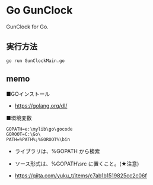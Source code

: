 # Go GunClock

GunClock for Go.


## 実行方法
    go run GunClockMain.go


## memo

■GOインストール
- https://golang.org/dl/

■環境変数

    GOPATH=e:\mylib\go\gocode
    GOROOT=C:\Go\
    PATH=%PATH%;%GOROOT%\bin

- ライブラリは、%GOPATH から検索
- ソース形式は、%GOPATH\src に置くこと。(★注意)

- https://qiita.com/yuku_t/items/c7ab1b1519825cc2c06f

